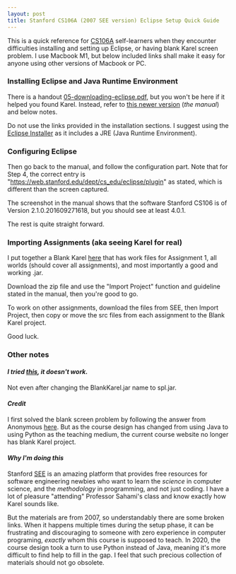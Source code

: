 ```yaml
---
layout: post
title: Stanford CS106A (2007 SEE version) Eclipse Setup Quick Guide
---
```


This is a quick reference for [CS106A](https://see.stanford.edu/Course/CS106A) self-learners when they encounter difficulties installing and setting up Eclipse, or having blank Karel screen problem. I use Macbook M1, but below included links shall make it easy for anyone using other versions of Macbook or PC.

### Installing Eclipse and Java Runtime Environment

There is a handout [05-downloading-eclipse.pdf](https://see.stanford.edu/materials/icspmcs106a/05-downloading-eclipse.pdf), but you won't be here if it helped you found Karel. Instead, refer to [this newer version](https://web.stanford.edu/dept/cs_edu/eclipse/) (*the manual*) and below notes.

Do not use the links provided in the installation sections. I suggest using the [Eclipse Installer](https://www.eclipse.org/downloads/) as it includes a JRE (Java Runtime Environment).

### Configuring Eclipse

Then go back to the manual, and follow the configuration part. Note that for Step 4, the correct entry is "https://web.stanford.edu/dept/cs_edu/eclipse/plugin" as stated, which is different than the screen captured.

The screenshot in the manual shows that the software Stanford CS106 is of Version 2.1.0.201609271618, but you should see at least 4.0.1.

The rest is quite straight forward.

### Importing Assignments (aka seeing Karel for real)

I put together a Blank Karel [here](https://drive.google.com/file/d/1cv1tH6tL5Zg6yAPNx11ETCnMb2bZLXv6/view?usp=sharing) that has work files for Assignment 1, all worlds (should cover all assignments), and most importantly a good and working .jar.

Download the zip file and use the "Import Project" function and guideline stated in the manual, then you're good to go.

To work on other assignments, download the files from SEE, then Import Project, then copy or move the src files from each assignment to the Blank Karel project.

Good luck.

### Other notes

#### *I tried [this](https://cs.stanford.edu/people/eroberts/courses/cs106a/materials/), it doesn't work.*

Not even after changing the BlankKarel.jar name to spl.jar.

#### *Credit*

I first solved the blank screen problem by following the answer from Anonymous [here](https://stackoverflow.com/questions/43929424/karel-screen-is-blank-when-trying-to-run-in-eclipse-on-mac). But as the course design has changed from using Java to using Python as the teaching medium, the current course website no longer has blank Karel project.

#### *Why I'm doing this*

Stanford [SEE](https://see.stanford.edu) is an amazing platform that provides free resources for software engineering newbies who want to learn the *science* in computer science, and the *methodology* in programming, and not just coding. I have a lot of pleasure "attending" Professor Sahami's class and know exactly how Karel sounds like.

But the materials are from 2007, so understandably there are some broken links. When it happens multiple times during the setup phase, it can be frustrating and discouraging to someone with zero experience in computer programing, *exactly* whom this course is supposed to teach. In 2020, the course design took a turn to use Python instead of Java, meaning it's more difficult to find help to fill in the gap. I feel that such precious collection of materials should not go obsolete.
